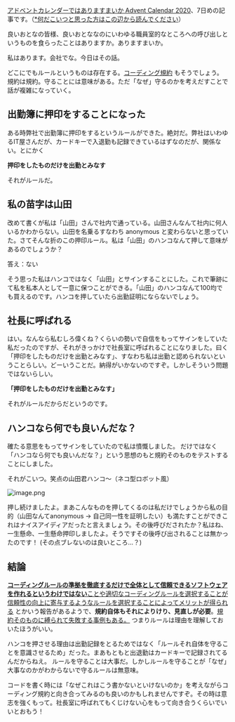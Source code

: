 [アドベントカレンダーではありますまいか Advent Calendar 2020](https://qiita.com/advent-calendar/2020/mba)、7日めの記事です。（[*何だこいつと思った方はこの辺から読んでください](https://qiita.com/e99h2121/items/237628abd85329b14a81)）

良いおとなの皆様、良いおとななのにいわゆる職員室的なところへの呼び出しというものを食らったことはありますか。ありますまいか。

私はあります。会社でな。今日はその話。

どこにでもルールというものは存在する。[コーディング規約](https://qiita.com/Nobu-NEWTON/items/63982bd3d15894c93dd5) もそうでしょう。規約は規約。守ることには意味がある。ただ「なぜ」守るのかを考えだすことで話が複雑になっていく。

## 出勤簿に押印をすることになった

ある時弊社で出勤簿に押印をするというルールができた。絶対だ。弊社はいわゆるIT屋さんだが、カードキーで入退勤も記録できているはずなのだが、関係ない。とにかく

**押印をしたものだけを出勤とみなす**

それがルールだ。

## 私の苗字は山田

改めて書くが私は「山田」さんで社内で通っている。山田さんなんて社内に何人いるかわからない。山田を名乗るすなわち anonymous と変わらないと思っていた。さてそんな折のこの押印ルール。私は「山田」のハンコなんて押して意味があるのでしょうか？

答え：ない

そう思った私はハンコではなく「山田」とサインすることにした。これで筆跡にて私を私本人として一意に保つことができる。「山田」のハンコなんて100均でも買えるのです。ハンコを押していたら出勤証明にならないでしょう。

## 社長に呼ばれる

はい。なんなら私むしろ偉くね？くらいの勢いで自信をもってサインをしていた私だったのですが、それがきっかけで社長室に呼ばれることになりました。曰く「押印をしたものだけを出勤とみなす」、すなわち私は出勤と認められないということらしい。どーいうことだ。納得がいかないのですぞ。しかしそういう問題ではないらしい。

**「押印をしたものだけを出勤とみなす」**

それがルールだからだというのです。

## ハンコなら何でも良いんだな？

確たる意思をもってサインをしていたので私は憤慨しました。
だけではなく「ハンコなら何でも良いんだな？」という思想のもと規約そのものをテストすることにしました。

それがこいつ。笑点の山田君ハンコ～（ネコ型ロボット風）

![image.png](https://qiita-image-store.s3.ap-northeast-1.amazonaws.com/0/93824/bafd9072-0f02-4012-2afa-1002868f5a3c.png)

押し続けましたよ。まあこんなものを押してくるのは私だけでしょうから私の目的（山田なんてanonymous → 自己同一性を証明したい）も満たすことができこれはナイスアイディアだったと言えましょう。その後呼びだされたか？私はね、一生懸命、一生懸命押印しましたよ。そうですその後呼び出されることは無かったのです！
(その点ブレないのは良いところ...？)



## 結論
[**コーディングルールの準拠を徹底するだけで全体として信頼できるソフトウェアを作れるというわけではない**ことや適切なコーディングルールを選択することが信頼性の向上に寄与するようなルールを選択することによってメリットが得られる](https://blogs.itmedia.co.jp/morisaki/2013/05/post-3f00.html) とかいう報告があるようで、**規約自体もそれによりけり、見直しが必要**。[規約そのものに縛られて失敗する事例もある。](https://splus-software.co.jp/b0112/) つまりルールは理由を理解しておいたほうがいい。

ハンコを押させる理由は出勤記録をとるためではなく「ルールそれ自体を守ることを意識させるため」だった。まあもともと出退勤はカードキーで記録されてるんだからねえ。
ルールを守ることは大事だ。しかしルールを守ることが「なぜ」大事なのかがわからないで守るルールは無意味。

コードを書く時には「なぜこれはこう書かないといけないのか」を考えながらコーディング規約と向き合ってみるのも良いのかもしれませんですぞ。その時は意志を強くもって。社長室に呼ばれてもくじけない心をもって向き合うくらいでいいとおもう！

